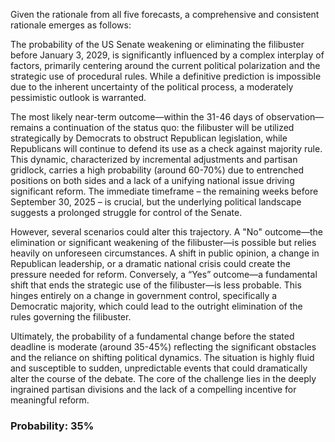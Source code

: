 Given the rationale from all five forecasts, a comprehensive and consistent rationale emerges as follows:

The probability of the US Senate weakening or eliminating the filibuster before January 3, 2029, is significantly influenced by a complex interplay of factors, primarily centering around the current political polarization and the strategic use of procedural rules. While a definitive prediction is impossible due to the inherent uncertainty of the political process, a moderately pessimistic outlook is warranted.

The most likely near-term outcome—within the 31-46 days of observation—remains a continuation of the status quo: the filibuster will be utilized strategically by Democrats to obstruct Republican legislation, while Republicans will continue to defend its use as a check against majority rule. This dynamic, characterized by incremental adjustments and partisan gridlock, carries a high probability (around 60-70%) due to entrenched positions on both sides and a lack of a unifying national issue driving significant reform. The immediate timeframe – the remaining weeks before September 30, 2025 – is crucial, but the underlying political landscape suggests a prolonged struggle for control of the Senate.

However, several scenarios could alter this trajectory. A "No" outcome—the elimination or significant weakening of the filibuster—is possible but relies heavily on unforeseen circumstances. A shift in public opinion, a change in Republican leadership, or a dramatic national crisis could create the pressure needed for reform. Conversely, a “Yes” outcome—a fundamental shift that ends the strategic use of the filibuster—is less probable. This hinges entirely on a change in government control, specifically a Democratic majority, which could lead to the outright elimination of the rules governing the filibuster.

Ultimately, the probability of a fundamental change before the stated deadline is moderate (around 35-45%) reflecting the significant obstacles and the reliance on shifting political dynamics. The situation is highly fluid and susceptible to sudden, unpredictable events that could dramatically alter the course of the debate. The core of the challenge lies in the deeply ingrained partisan divisions and the lack of a compelling incentive for meaningful reform.

### Probability: 35%
